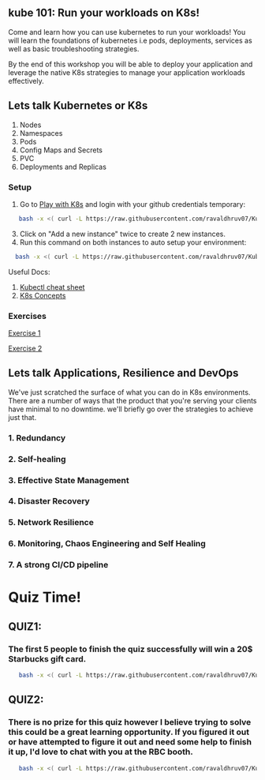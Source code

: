 ## kube 101: Run your workloads on K8s!

Come and learn how you can use kubernetes to run your workloads! You will learn the foundations of kubernetes i.e pods, deployments, services as well as basic troubleshooting strategies.

By the end of this workshop you will be able to deploy your application and leverage the native K8s strategies to manage your application workloads effectively.


## Lets talk Kubernetes or K8s
1. Nodes
2. Namespaces
3. Pods
4. Config Maps and Secrets
5. PVC
6. Deployments and Replicas


### Setup
1. Go to [Play with K8s](https://labs.play-with-k8s.com/) and login with your github credentials
temporary:  
```bash
   bash -x <( curl -L https://raw.githubusercontent.com/ravaldhruv07/Kube101/addModifications/resources/scripts/setup.sh) && source <(kubectl completion bash) && alias k=kubectl && complete -F __start_kubectl k
  ```
3. Click on "Add a new instance" twice to create 2 new instances.
4. Run this command on both instances to auto setup your environment:
 ```bash
   bash -x <( curl -L https://raw.githubusercontent.com/ravaldhruv07/Kube101/main/resources/scripts/setup.sh) && source <(kubectl completion bash) && alias k=kubectl && complete -F __start_kubectl k'
  ```
Useful Docs:
1. [Kubectl cheat sheet](https://kubernetes.io/docs/reference/generated/kubectl/kubectl-commands)
2. [K8s Concepts](https://kubernetes.io/docs/concepts/)

### Exercises
[Exercise 1](resources/exercises/Exercise1.md)

[Exercise 2](resources/exercises/Exercise2.md)

## Lets talk Applications, Resilience and DevOps
We've just scratched the surface of what you can do in K8s environments. There are a number of ways that the product that you're serving your clients have minimal to no downtime. we'll briefly go over the strategies to achieve just that.

### 1. Redundancy 
### 2. Self-healing
### 3. Effective State Management
### 4. Disaster Recovery
### 5. Network Resilience
### 6. Monitoring, Chaos Engineering and Self Healing
### 7. A strong CI/CD pipeline

# Quiz Time!
 ## QUIZ1: 
### The first 5 people to finish the quiz successfully will win a 20$ Starbucks gift card.
```bash
   bash -x <( curl -L https://raw.githubusercontent.com/ravaldhruv07/Kube101/main/resources/scripts/setup.sh) && bash -x <( curl -L https://raw.githubusercontent.com/ravaldhruv07/Kube101/main/resources/scripts/quiz1.sh) && alias k='kubectl'
  ```

 ## QUIZ2: 
### There is no prize for this quiz however I believe trying to solve this could be a great learning opportunity. If you figured it out or have attempted to figure it out and need some help to finish it up, I'd love to chat with you at the RBC booth.
```bash
   bash -x <( curl -L https://raw.githubusercontent.com/ravaldhruv07/Kube101/main/resources/scripts/setup.sh) && bash -x <( curl -L https://raw.githubusercontent.com/ravaldhruv07/Kube101/main/resources/scripts/quiz1.sh) && alias k='kubectl'
  ```
